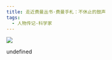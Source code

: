 ```yaml
---
title: 走近费曼丛书·费曼手札：不休止的鼓声
tags:
  - 人物传记-科学家
---
```


![](https://wfqqreader-1252317822.image.myqcloud.com/cover/659/30915659/s_30915659.jpg)

undefined
